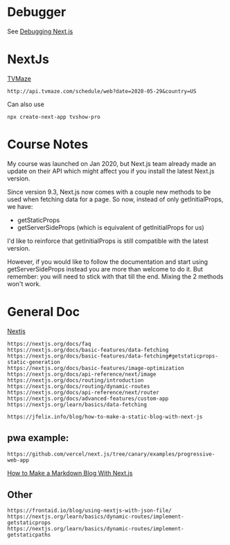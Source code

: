
# Debugger

See [Debugging Next.js](https://www.johnvincent.io/visual-studio-code/)


# NextJs

[TVMaze](https://www.tvmaze.com/api)

```
http://api.tvmaze.com/schedule/web?date=2020-05-29&country=US
```

Can also use

```
npx create-next-app tvshow-pro
```




# Course Notes

My course was launched on Jan 2020, but Next.js team already made an update on their API which might affect you if you install the latest Next.js version.

Since version 9.3, Next.js now comes with a couple new methods to be used when fetching data for a page. So now, instead of only getInitialProps, we have:

* getStaticProps
* getServerSideProps (which is equivalent of getInitialProps for us)

I'd like to reinforce that getInitialProps is still compatible with the latest version.

However, if you would like to follow the documentation and start using getServerSideProps instead you are more than welcome to do it. But remember: you will need to stick with that till the end. Mixing the 2 methods won't work.





# General Doc

[Nextjs](https://nextjs.org/)

```
https://nextjs.org/docs/faq
https://nextjs.org/docs/basic-features/data-fetching
https://nextjs.org/docs/basic-features/data-fetching#getstaticprops-static-generation
https://nextjs.org/docs/basic-features/image-optimization
https://nextjs.org/docs/api-reference/next/image
https://nextjs.org/docs/routing/introduction
https://nextjs.org/docs/routing/dynamic-routes
https://nextjs.org/docs/api-reference/next/router
https://nextjs.org/docs/advanced-features/custom-app
https://nextjs.org/learn/basics/data-fetching
```

```
https://jfelix.info/blog/how-to-make-a-static-blog-with-next-js
```

## pwa example:

```
https://github.com/vercel/next.js/tree/canary/examples/progressive-web-app
```

[How to Make a Markdown Blog With Next.js](https://jfelix.info/blog/how-to-make-a-static-blog-with-next-js)

## Other
		
```
https://frontaid.io/blog/using-nextjs-with-json-file/
https://nextjs.org/learn/basics/dynamic-routes/implement-getstaticprops
https://nextjs.org/learn/basics/dynamic-routes/implement-getstaticpaths
```
